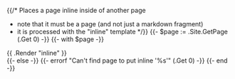{{/* Places a page inline inside of another page
   * note that it must be a page (and not just a markdown fragment)
   * it is processed with the "inline" template
   */}}
{{- $page := .Site.GetPage (.Get 0) -}}
{{- with $page -}}
<div class="inline">
{{ .Render "inline" }}
</div>
{{- else -}}
{{- errorf "Can't find page to put inline '%s'" (.Get 0) -}}
{{- end -}}

